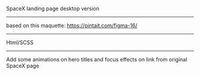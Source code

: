 SpaceX landing page 
desktop version
- - - - - -  
based on this
maquette: https://pintait.com/figma-16/
- - - - - - 
Html/SCSS
- - - - - - 
Add some animations on hero titles
and focus effects on link from original SpaceX page
